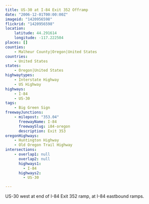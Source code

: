```yaml
---
title: US-30 at I-84 Exit 352 Offramp
date: "2006-12-01T00:00:00Z"
imageid: "1420956598"
flickrid: "1420956598"
location:
    latitude: 44.291614
    longitude: -117.222504
places: []
counties:
    - Malheur County|Oregon|United States
countries:
    - United States
states:
    - Oregon|United States
highwaytypes:
    - Interstate Highway
    - US Highway
highways:
    - I-84
    - US-30
tags:
    - Big Green Sign
freewayJunctions:
    - milepost: "353.04"
      freewayName: I-84
      freewaySlug: i84-oregon
      description: Exit 353
oregonHighways:
    - Huntington Highway
    - Old Oregon Trail Highway
intersections:
    - overlap1: null
      overlap2: null
      highways1:
        - I-84
      highways2:
        - US-30

---
```

US-30 west at end of I-84 Exit 352 ramp, at I-84 eastbound ramps.